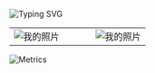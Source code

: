 ![Typing SVG](https://readme-typing-svg.herokuapp.com?color=10BCF7&center=true&lines=%E6%AC%A2%E8%BF%8E%E6%9D%A5%E5%88%B0%E5%B0%8F%E8%8E%AB%E7%9A%84%E4%B8%BB%E9%A1%B5)

<div>
    <table>
        <tr>
            <td width="60%"  height="100%">
                <img src="https://github-readme-stats.vercel.app/api?username=yn22638" alt="我的照片" />
            </td>
            <td width="40%" height="100%">
                <img src="https://github-readme-stats.vercel.app/api/top-langs/?username=yn22638&layout=compact&hide_border=true&langs_count=10" alt="我的照片" />
            </td>
        </tr>
    </table>
</div>

![Metrics](https://metrics.lecoq.io/yn22638?template=classic&base.indepth=false&base.hireable=false&config.timezone=Etc%2FGMT-8)
